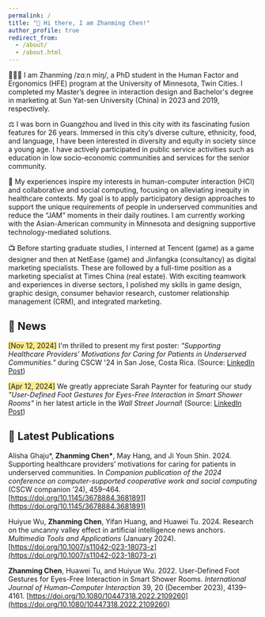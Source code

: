 ```yaml
---
permalink: /
title: "👋 Hi there, I am Zhanming Chen!"
author_profile: true
redirect_from: 
  - /about/
  - /about.html
---
```


🧑🏻‍💻 I am Zhanming /zɑːn miŋ/, a PhD student in the Human Factor and Ergonomics (HFE) program at the University of Minnesota, Twin Cities. I completed my Master’s degree in interaction design and Bachelor's degree in marketing at Sun Yat-sen University (China) in 2023 and 2019, respectively.

⚖️ I was born in Guangzhou and lived in this city with its fascinating fusion features for 26 years. Immersed in this city’s diverse culture, ethnicity, food, and language, I have been interested in diversity and equity in society since a young age. I have actively participated in public service activities such as education in low socio-economic communities and services for the senior community.

🏥 My experiences inspire my interests in human-computer interaction (HCI) and collaborative and social computing, focusing on alleviating inequity in healthcare contexts. My goal is to apply participatory design approaches to support the unique requirements of people in underserved communities and reduce the “JAM” moments in their daily routines. I am currently working with the Asian-American community in Minnesota and designing supportive technology-mediated solutions.

📺 Before starting graduate studies, I interned at Tencent (game) as a game designer and then at NetEase (game) and Jinfangka (consultancy) as digital marketing specialists. These are followed by a full-time position as a marketing specialist at Times China (real estate). With exciting teamwork and experiences in diverse sectors, I polished my skills in game design, graphic design, consumer behavior research, customer relationship management (CRM), and integrated marketing.

## 🥳 News

<span class="highlight" style="background-color: #ffd40070">[Nov 12, 2024]</span> I'm thrilled to present my first poster: _"Supporting Healthcare Providers’ Motivations for Caring for Patients in Underserved Communities."_ during CSCW '24 in San Jose, Costa Rica. (Source: [LinkedIn Post](https://www.linkedin.com/posts/zhanmingchen_cscw24-activity-7262318204255911936-CNR9?utm_source=share&utm_medium=member_ios))

<span class="highlight" style="background-color: #ffd40070">[Apr 12, 2024]</span> We greatly appreciate Sarah Paynter for featuring our study _"User-Defined Foot Gestures for Eyes-Free Interaction in Smart Shower Rooms"_ in her latest article in the _Wall Street Journal_! (Source: [LinkedIn Post](https://www.linkedin.com/posts/zhanmingchen_the-medspa-bathroom-fixtures-that-monitor-activity-7183662910198411264-Xu65?utm_source=share&utm_medium=member_desktop))

## 📄 Latest Publications

Alisha Ghaju\*, **Zhanming Chen\***, May Hang, and Ji Youn Shin. 2024. Supporting healthcare providers’ motivations for caring for patients in underserved communities. In _Companion publication of the 2024 conference on computer-supported cooperative work and social computing_ (CSCW companion ’24), 459–464. [https://doi.org/10.1145/3678884.3681891](https://doi.org/10.1145/3678884.3681891)

Huiyue Wu, **Zhanming Chen**, Yifan Huang, and Huawei Tu. 2024. Research on the uncanny valley effect in artificial intelligence news anchors. _Multimedia Tools and Applications_ (January 2024). [https://doi.org/10.1007/s11042-023-18073-z](https://doi.org/10.1007/s11042-023-18073-z)

**Zhanming Chen**, Huawei Tu, and Huiyue Wu. 2022. User-Defined Foot Gestures for Eyes-Free Interaction in Smart Shower Rooms. _International Journal of Human–Computer Interaction_ 39, 20 (December 2023), 4139–4161. [https://doi.org/10.1080/10447318.2022.2109260](https://doi.org/10.1080/10447318.2022.2109260)
